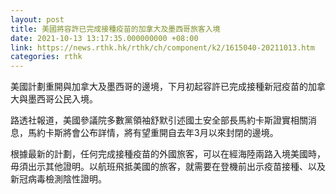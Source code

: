 ```yaml
---
layout: post
title: 美國將容許已完成接種疫苗的加拿大及墨西哥旅客入境
date: 2021-10-13 13:17:35.000000000 +08:00
link: https://news.rthk.hk/rthk/ch/component/k2/1615040-20211013.htm
categories: rthk
---
```


美國計劃重開與加拿大及墨西哥的邊境，下月初起容許已完成接種新冠疫苗的加拿大與墨西哥公民入境。

路透社報道，美國參議院多數黨領袖舒默引述國土安全部長馬約卡斯證實相關消息，馬約卡斯將會公布詳情，將有望重開自去年3月以來封閉的邊境。

根據最新的計劃，任何完成接種疫苗的外國旅客，可以在經海陸兩路入境美國時，毋須出示其他證明。以航班飛抵美國的旅客，就需要在登機前出示疫苗接種、以及新冠病毒檢測陰性證明。
